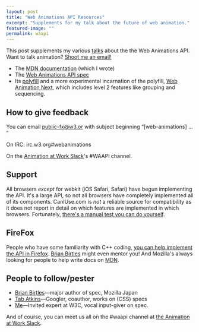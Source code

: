 ```yaml
---
layout: post
title: "Web Animations API Resources"
excerpt: "Supplements for my talk about the future of web animation."
featured-image: ""
permalink: waapi
---
```


This post supplements my various [talks](http://www.slideshare.net/CrowChick/state-of-the-animation-2014) about the the Web Animations API. Want to talk animation? [Shoot me an email!](mailto:rachelnabors@gmail.com)

* The [MDN documentation](https://developer.mozilla.org/en-US/docs/MDN/Doc_status/API/WebAnimations) (which I wrote)
* The [Web Animations API spec](http://w3c.github.io/web-animations/)
* Its [polyfill](https://github.com/web-animations/web-animations-js) and a more experimental incarnation of the polyfill, [Web Animation Next](https://github.com/web-animations/web-animations-next), which includes level 2 features like grouping and sequencing.

## How to give feedback
You can email <public-fx@w3.or> with subject beginning &ldquo;[web-animations] &hellip; &rdquo;

On IRC: irc.w3.org#webanimations

On the [Animation at Work Slack](http://slack.animationatwork.com)'s #WAAPI channel.

## Support
All browsers _except_ for webkit (iOS Safari, Safari) have begun implementing the API. It's a large API, so not all browsers have completely implemented all of its components. CanIUse.com is _not_ a reliable source for compatibility as it does not report in detail on which features are implemented in which browsers. Fortunately, [there's a manual test you can do yourself](http://codepen.io/danwilson/pen/xGBKVq).

<!-- ### Internet Explorer
You can [vote for IE to support the Web Animation API here](https://wpdev.uservoice.com/forums/257854-internet-explorer-platform/suggestions/6263650-web-animations-javascript-api). You can cast up to 3 votes at a time&mdash;make them count!
 -->

## FireFox
People who have some familiarity with C++ coding, [you can help implement the API in Firefox](https://developer.mozilla.org/en-US/docs/Introduction). [Brian Birtles](bbirtles@mozilla.com) might even mentor you! And Mozilla's always looking for people to help write docs on [MDN](https://developer.mozilla.org).

## People to follow/pester
* [Brian Birtles](https://twitter.com/brianskold)&mdash;major author of spec, Mozilla Japan
* [Tab Atkins](https://twitter.com/tabatkins)&mdash;Googler, coauthor, works on (CSS) specs
* [Me](https://twitter.com/rachelnabors)&mdash;Invited expert at W3C, vocal input-giver on spec.

And of course, you can meet us all on the #waapi channel at [the Animation at Work Slack](http://slack.animationatwork.com).